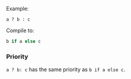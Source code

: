 Example:

```
a ? b : c
```

Compile to:

```python
b if a else c
```

### Priority

`a ? b: c` has the same priority as `b if a else c`.

